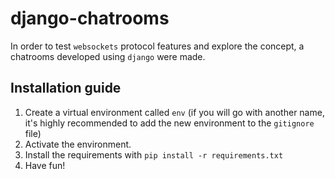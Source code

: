 # django-chatrooms

In order to test `websockets` protocol features and explore the concept, a chatrooms developed using `django` were made. 

## Installation guide
1. Create a virtual environment called `env` (if you will go with another name, it's highly recommended to add the new environment to the `gitignore` file)
1. Activate the environment. 
1. Install the requirements with `pip install -r requirements.txt`
1. Have fun!
